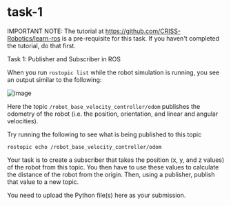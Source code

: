 # task-1

IMPORTANT NOTE: The tutorial at https://github.com/CRISS-Robotics/learn-ros is a pre-requisite for this task. If you haven't completed the tutorial, do that first.

Task 1: Publisher and Subscriber in ROS

When you run ```rostopic list``` while the robot simulation is running, you see an output similar to the following:

![image](https://github.com/CRISS-Software-Recruitment-2024/task-1/assets/130831099/b5a3f9e9-ed52-4727-863f-64e59531a83b)

Here the topic ```/robot_base_velocity_controller/odom``` publishes the odometry of the robot (i.e. the position, orientation, and linear and angular velocities).

Try running the following to see what is being published to this topic
```
rostopic echo /robot_base_velocity_controller/odom
```

Your task is to create a subscriber that takes the position (x, y, and z values) of the robot from this topic. You then have to use these values to calculate the distance of the robot from the origin. Then, using a publisher, publish that value to a new topic.

You need to upload the Python file(s) here as your submission.
